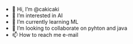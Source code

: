 - 👋 Hi, I’m @cakicaki
- 👀 I’m interested in AI
- 🌱 I’m currently learning ML
- 💞️ I’m looking to collaborate on pyhton and java
- 📫 How to reach me e-mail

<!---
cakicaki/cakicaki is a ✨ special ✨ repository because its `README.md` (this file) appears on your GitHub profile.
You can click the Preview link to take a look at your changes.
--->
